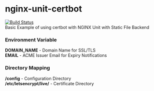 # nginx-unit-certbot
[![Build Status](https://ci.siwatsystem.com/buildStatus/icon?job=nginx-unit-certbot)](https://ci.siwatsystem.com/job/nginx-unit-certbot/)<br/>
Basic Example of using certbot with NGINX Unit with Static File Backend

### Environment Variable
**DOMAIN_NAME** - Domain Name for SSL/TLS<br/>
**EMAIL** - ACME Issuer Email for Expiry Notifications<br/>

### Directory Mapping
**/config** - Configuration Directory<br/>
**/etc/letsencrypt/live/** - Certificate Directory<br/>
